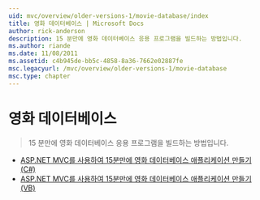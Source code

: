 ```yaml
---
uid: mvc/overview/older-versions-1/movie-database/index
title: 영화 데이터베이스 | Microsoft Docs
author: rick-anderson
description: 15 분만에 영화 데이터베이스 응용 프로그램을 빌드하는 방법입니다.
ms.author: riande
ms.date: 11/08/2011
ms.assetid: c4b945de-bb5c-4858-8a36-7662e02887fe
msc.legacyurl: /mvc/overview/older-versions-1/movie-database
msc.type: chapter
---
```

<a name="movie-database"></a>영화 데이터베이스
====================
> 15 분만에 영화 데이터베이스 응용 프로그램을 빌드하는 방법입니다.


- [ASP.NET MVC를 사용하여 15분만에 영화 데이터베이스 애플리케이션 만들기(C#)](create-a-movie-database-application-in-15-minutes-with-asp-net-mvc-cs.md)
- [ASP.NET MVC를 사용하여 15분만에 영화 데이터베이스 애플리케이션 만들기(VB)](create-a-movie-database-application-in-15-minutes-with-asp-net-mvc-vb.md)
